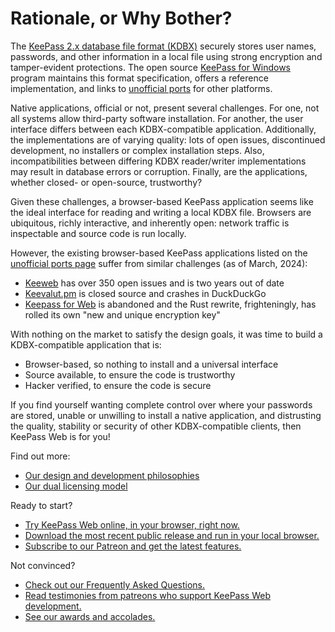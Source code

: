 # Rationale, or Why Bother?

The [KeePass 2.x database file format (KDBX)][ref1] securely stores user names,
passwords, and other information in a local file using strong encryption and
tamper-evident protections. The open source [KeePass for Windows][ref2] program
maintains this format specification, offers a reference implementation, and
links to [unofficial ports][ref3] for other platforms.

Native applications, official or not, present several challenges. For one, not
all systems allow third-party software installation. For another, the user
interface differs between each KDBX-compatible application. Additionally, the
implementations are of varying quality: lots of open issues, discontinued
development, no installers or complex installation steps. Also, incompatibilities
between differing KDBX reader/writer implementations may result in database errors
or corruption. Finally, are the applications, whether closed- or open-source,
trustworthy?

Given these challenges, a browser-based KeePass application seems like the ideal
interface for reading and writing a local KDBX file. Browsers are ubiquitous,
richly interactive, and inherently open: network traffic is inspectable and
source code is run locally.

However, the existing browser-based KeePass applications listed on the
[unofficial ports page][ref3] suffer from similar challenges (as of March, 2024):
* [Keeweb][ref4] has over 350 open issues and is two years out of date
* [Keevalut.pm][ref5] is closed source and crashes in DuckDuckGo
* [Keepass for Web][ref6] is abandoned and the Rust rewrite, frighteningly, has
  rolled its own "new and unique encryption key"

With nothing on the market to satisfy the design goals, it was time to build a
KDBX-compatible application that is:
* Browser-based, so nothing to install and a universal interface
* Source available, to ensure the code is trustworthy
* Hacker verified, to ensure the code is secure

If you find yourself wanting complete control over where your passwords are
stored, unable or unwilling to install a native application, and distrusting the
quality, stability or security of other KDBX-compatible clients, then KeePass
Web is for you!

Find out more:
* [Our design and development philosophies](/profile/PHILOSOPHY.md)
* [Our dual licensing model](/profile/TODO.md)

Ready to start?
* [Try KeePass Web online, in your browser, right now.](/profile/TODO.md)
* [Download the most recent public release and run in your local browser.](/profile/TODO.md)
* [Subscribe to our Patreon and get the latest features.](/profile/TODO.md)

Not convinced?
* [Check out our Frequently Asked Questions.](/profile/FAQ.md)
* [Read testimonies from patreons who support KeePass Web development.](/profile/TODO.md)
* [See our awards and accolades.](/profile/TODO.md)


[ref1]:https://keepass.info/help/kb/kdbx.html
[ref2]:https://keepass.info/
[ref3]:https://keepass.info/download.html
[ref4]:https://github.com/keeweb/keeweb
[ref5]:https://keevault.pm/
[ref6]:https://github.com/lixmal/keepass4web/?tab=readme-ov-file
